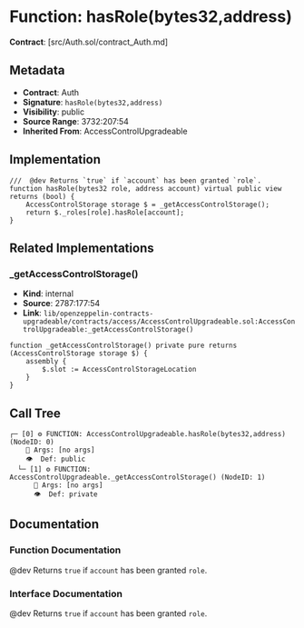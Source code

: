 # Function: hasRole(bytes32,address)

**Contract**: [src/Auth.sol/contract_Auth.md]

## Metadata

- **Contract**: Auth
- **Signature**: `hasRole(bytes32,address)`
- **Visibility**: public
- **Source Range**: 3732:207:54
- **Inherited From**: AccessControlUpgradeable

## Implementation

```solidity
///  @dev Returns `true` if `account` has been granted `role`.
function hasRole(bytes32 role, address account) virtual public view returns (bool) {
    AccessControlStorage storage $ = _getAccessControlStorage();
    return $._roles[role].hasRole[account];
}
```

## Related Implementations

### _getAccessControlStorage()

- **Kind**: internal
- **Source**: 2787:177:54
- **Link**: `lib/openzeppelin-contracts-upgradeable/contracts/access/AccessControlUpgradeable.sol:AccessControlUpgradeable:_getAccessControlStorage()`

```solidity
function _getAccessControlStorage() private pure returns (AccessControlStorage storage $) {
    assembly {
        $.slot := AccessControlStorageLocation
    }
}
```

## Call Tree

```
┌─ [0] ⚙️ FUNCTION: AccessControlUpgradeable.hasRole(bytes32,address) (NodeID: 0)
    💬 Args: [no args]
    👁️  Def: public
  └─ [1] ⚙️ FUNCTION: AccessControlUpgradeable._getAccessControlStorage() (NodeID: 1)
      💬 Args: [no args]
      👁️  Def: private
```

## Documentation

### Function Documentation

 @dev Returns `true` if `account` has been granted `role`.

### Interface Documentation

 @dev Returns `true` if `account` has been granted `role`.
